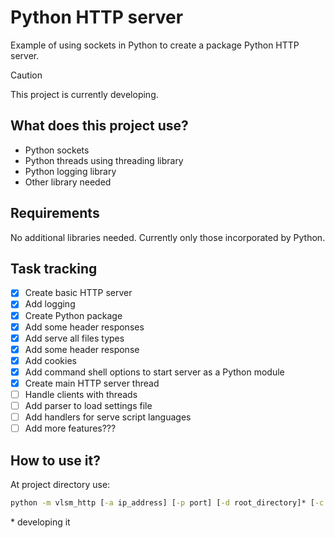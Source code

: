 # Python HTTP server

Example of using sockets in Python to create a package Python HTTP server.

> [!CAUTION]
> This project is currently developing.

## What does this project use?
- Python sockets
- Python threads using threading library
- Python logging library
- Other library needed

## Requirements
No additional libraries needed. Currently only those incorporated by Python.

## Task tracking
- [x] Create basic HTTP server
- [x] Add logging
- [x] Create Python package
- [x] Add some header responses
- [x] Add serve all files types
- [x] Add some header response
- [x] Add cookies
- [x] Add command shell options to start server as a Python module
- [x] Create main HTTP server thread
- [ ] Handle clients with threads
- [ ] Add parser to load settings file
- [ ] Add handlers for serve script languages
- [ ] Add more features???

## How to use it?
At project directory use:
```cmd
python -m vlsm_http [-a ip_address] [-p port] [-d root_directory]* [-c config_file]* [-h]
```
\* developing it

